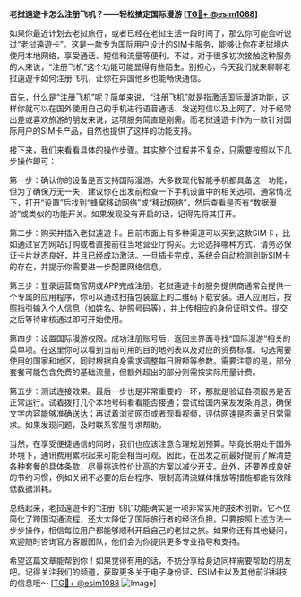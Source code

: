 **老挝遠遊卡怎么注册飞机？——轻松搞定国际漫游 [[TG💪+ @esim1088](https://t.me/s/esim1088)]**

如果你最近计划去老挝旅行，或者已经在老挝生活一段时间了，那么你可能会听说过“老挝遠遊卡”。这是一款专为国际用户设计的SIM卡服务，能够让你在老挝境内使用本地网络，享受通话、短信和流量等便利。不过，对于很多初次接触这种服务的人来说，“注册飞机”这个功能可能显得有些陌生。别担心，今天我们就来聊聊老挝遠遊卡如何注册飞机，让你在异国他乡也能畅快通信。

首先，什么是“注册飞机”呢？简单来说，“注册飞机”就是指激活国际漫游功能，这样你就可以在国外使用自己的手机进行语音通话、发送短信以及上网了。对于经常出差或喜欢旅游的朋友来说，这项服务简直是刚需。而老挝遠遊卡作为一款针对国际用户的SIM卡产品，自然也提供了这样的功能支持。

接下来，我们来看看具体的操作步骤。其实整个过程并不复杂，只需要按照以下几步操作即可：

第一步：确认你的设备是否支持国际漫游。大多数现代智能手机都具备这一功能，但为了确保万无一失，建议你在出发前检查一下手机设置中的相关选项。通常情况下，打开“设置”后找到“蜂窝移动网络”或“移动网络”，然后查看是否有“数据漫游”或类似的功能开关。如果发现没有开启的话，记得先将其打开。

第二步：购买并插入老挝遠遊卡。目前市面上有多种渠道可以买到这款SIM卡，比如通过官方网站订购或者直接前往当地营业厅购买。无论选择哪种方式，请务必保证卡片状态良好，并且已经成功激活。一旦插卡完成，系统会自动检测到新SIM卡的存在，并提示你需要进一步配置网络信息。

第三步：登录运营商官网或APP完成注册。老挝遠遊卡的服务提供商通常会提供一个专属的应用程序，你可以通过扫描包装盒上的二维码下载安装。进入应用后，按照指引输入个人信息（如姓名、护照号码等），并上传相应的身份证明文件。提交之后等待审核通过即可开始使用。

第四步：设置国际漫游权限。成功注册账号后，返回主界面寻找“国际漫游”相关的菜单项。在这里你可以看到当前可用的目的地列表以及对应的资费标准。勾选需要使用的国家和地区，同时根据自身需求调整每日限额等参数。需要注意的是，部分套餐可能包含免费的基础流量，但额外超出的部分则需按实际用量计费。

第五步：测试连接效果。最后一步也是非常重要的一环，那就是验证各项服务是否正常运行。试着拨打几个本地号码看看能否接通；尝试给国内亲友发条消息，确保文字内容能够准确送达；再试着浏览网页或者观看视频，评估网速是否满足日常需求。如果发现问题，及时联系客服寻求帮助。

当然，在享受便捷通信的同时，我们也应该注意合理规划预算。毕竟长期处于国外环境下，通讯费用累积起来可能会相当可观。因此，在出发之前最好提前了解清楚各种套餐的具体条款，尽量挑选性价比高的方案以减少开支。此外，还要养成良好的节约习惯，例如关闭不必要的后台程序、限制高清流媒体播放等措施都能有效降低数据消耗。

总结起来，老挝遠遊卡的“注册飞机”功能确实是一项非常实用的技术创新。它不仅简化了跨国沟通流程，还大大降低了国际旅行者的经济负担。只要按照上述方法一步步操作，相信每位用户都能够顺利开启自己的老挝之旅。如果你还有其他疑问，欢迎随时咨询官方客服团队，他们会为你提供更多专业指导和支持。

希望这篇文章能帮到你！如果觉得有用的话，不妨分享给身边同样需要帮助的朋友吧。记得关注我们的频道，获取更多关于电子身份证、ESIM卡以及其他前沿科技的信息哦～ [[TG💪+ @esim1088](https://t.me/s/esim1088) ![Image](https://i.postimg.cc/4NQfJmqS/Snipaste-2025-05-13-00-14-12.png)]